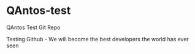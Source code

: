 # QAntos-test
QAntos Test Git Repo

Testing Github - We will become the best developers the world has ever seen
